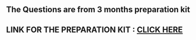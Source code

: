 ## The Questions are from 3 months preparation kit 


## LINK FOR THE PREPARATION KIT : [CLICK HERE](https://www.hackerrank.com/interview/preparation-kits/three-month-preparation-kit)
